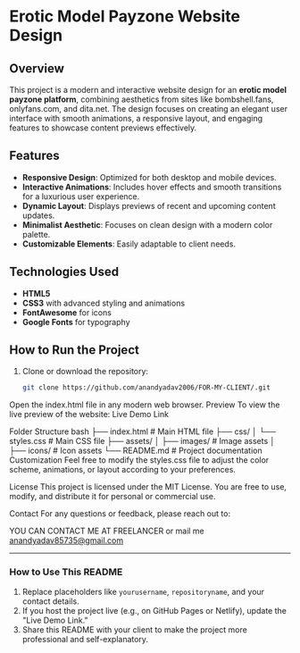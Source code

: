 # Erotic Model Payzone Website Design

## Overview
This project is a modern and interactive website design for an **erotic model payzone platform**, combining aesthetics from sites like bombshell.fans, onlyfans.com, and dita.net. The design focuses on creating an elegant user interface with smooth animations, a responsive layout, and engaging features to showcase content previews effectively.

## Features
- **Responsive Design**: Optimized for both desktop and mobile devices.
- **Interactive Animations**: Includes hover effects and smooth transitions for a luxurious user experience.
- **Dynamic Layout**: Displays previews of recent and upcoming content updates.
- **Minimalist Aesthetic**: Focuses on clean design with a modern color palette.
- **Customizable Elements**: Easily adaptable to client needs.

## Technologies Used
- **HTML5**
- **CSS3** with advanced styling and animations
- **FontAwesome** for icons
- **Google Fonts** for typography

## How to Run the Project
1. Clone or download the repository:
   ```bash
   git clone https://github.com/anandyadav2006/FOR-MY-CLIENT/.git
Open the index.html file in any modern web browser.
Preview
To view the live preview of the website: Live Demo Link

Folder Structure
bash
├── index.html        # Main HTML file
├── css/
│   └── styles.css    # Main CSS file
├── assets/
│   ├── images/       # Image assets
│   ├── icons/        # Icon assets
└── README.md         # Project documentation
Customization
Feel free to modify the styles.css file to adjust the color scheme, animations, or layout according to your preferences.

License
This project is licensed under the MIT License. You are free to use, modify, and distribute it for personal or commercial use.

Contact
For any questions or feedback, please reach out to:

YOU CAN CONTACT ME AT FREELANCER 
or mail me 
anandyadav85735@gmail.com

---

### **How to Use This README**
1. Replace placeholders like `yourusername`, `repositoryname`, and your contact details.
2. If you host the project live (e.g., on GitHub Pages or Netlify), update the "Live Demo Link."
3. Share this README with your client to make the project more professional and self-explanatory.














